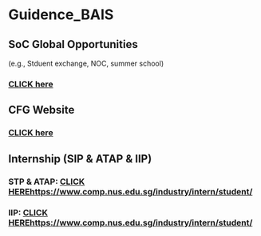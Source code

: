 # Guidence_BAIS

## SoC Global Opportunities
(e.g., Stduent exchange, NOC, summer school) 
### [CLICK here](https://www.comp.nus.edu.sg/programmes/ug/beyond/global/)

## CFG Website
### [CLICK here](https://nus.edu.sg/cfg/students)

## Internship (SIP & ATAP & IIP)
### STP & ATAP: [CLICK HERE](https://nus.edu.sg/cfg/students)https://www.comp.nus.edu.sg/industry/intern/student/
### IIP: [CLICK HERE](https://nus.edu.sg/cfg/students)https://www.comp.nus.edu.sg/industry/intern/student/
